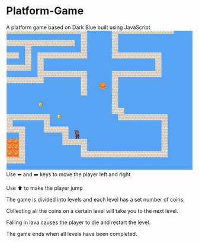 # Platform-Game
A platform game based on Dark Blue built using JavaScript
![Screenshot of game](Platform-Game.png)
Use ⬅️ and ➡️ keys to move the player left and right

Use ⬆️ to make the player jump

The game is divided into levels and each level has a set number of coins.

Collecting all the coins on a certain level will take you to the next level.

Falling in lava causes the player to die and restart the level.

The game ends when all levels have been completed.
